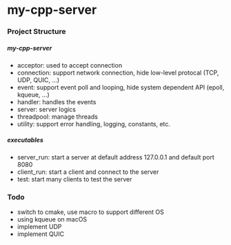 # my-cpp-server

### Project Structure

##### my-cpp-server

- acceptor: used to accept connection
- connection: support network connection, hide low-level protocal (TCP, UDP, QUIC, ...)
- event: support event poll and looping, hide system dependent API (epoll, kqueue, ...)
- handler: handles the events
- server: server logics
- threadpool: manage threads
- utility: support error handling, logging, constants, etc.

##### executables

- server_run: start a server at default address 127.0.0.1 and default port 8080
- client_run: start a client and connect to the server
- test: start many clients to test the server
### Todo
- switch to cmake, use macro to support different OS
- using kqueue on macOS
- implement UDP
- implement QUIC
